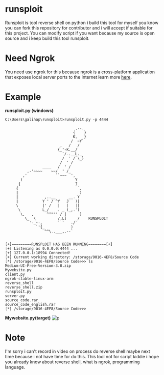 # runsploit
Runsploit is tool reverse shell on python i build this tool for myself you know you can fork this repository for contributor and i will accept if suitable for this project.
You can modify script if you want because my source is open source and i keep build this tool runsploit.

# Need Ngrok
You need use ngrok for this because ngrok is a cross-platform application that exposes local server ports to the Internet learn more <a href="https://ngrok.com/">here</a>.

# Example
**runsploit.py (windows)**
```
C:\Users\galihap\runsploit>runsploit.py -p 4444

                                ,--.
                               {    }
                               K,   }
                              /  ~Y`
                         ,   /   /
                        {_'-K.__/
                          `/-.__L._
                          /  ' /`\_}
                         /  ' /
                 ____   /  ' /
          ,-'~~~~    ~~/  ' /_
        ,'             ``~~~  ',
       (                        Y
      {                         I
     {                           `,
     |                            )
     |            ,..__      __. Y
     |           Y ' / ^Y   J   )|
     \           |' /   |   |   ||
      \          L_/    . _ (_,.'(
       \,   ,      ^^""' / |      )
         \_  \          /,L]     /    RUNSPLOIT
           '-_~-,       ` `   ./`
              `'{_            )
                  ^^\..___,.--`


[+]=========RUNSPLOIT HAS BEEN RUNNING========[+]
[+] Listening as 0.0.0.0:4444 ...
[+] 127.0.0.1:18994 Connected!
[+] Current working directory: /storage/9016-4EF8/Source Code
[*] /storage/9016-4EF8/Source Code>>> ls
Medium-UI-Free-Version-3.0.zip
Mywebsite.py
client.py
ngrok-stable-linux-arm
reverse_shell
reverse_shell.zip
runsploit.py
server.py
source_code.rar
source_code_english.rar
[*] /storage/9016-4EF8/Source Code>>>
```

**Mywebsite.py(target)**
![p](https://user-images.githubusercontent.com/83481679/167902633-d6b8d106-d742-4958-adbd-74c6a5b001c5.png)

# Note
I'm sorry i can't record in video on process do reverse shell maybe next time because i not have time for do this. This tool not for script kiddie i hope you already know about reverse shell, what is ngrok, programming language.
